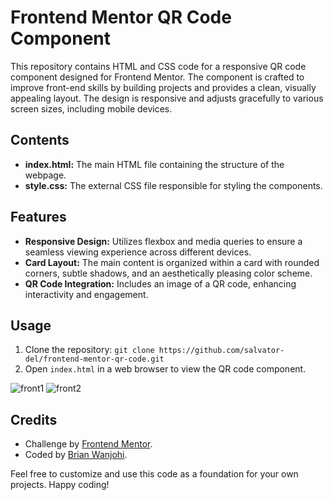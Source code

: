 # Frontend Mentor QR Code Component

This repository contains HTML and CSS code for a responsive QR code component designed for Frontend Mentor. The component is crafted to improve front-end skills by building projects and provides a clean, visually appealing layout. The design is responsive and adjusts gracefully to various screen sizes, including mobile devices.

## Contents

- **index.html:** The main HTML file containing the structure of the webpage.
- **style.css:** The external CSS file responsible for styling the components.

## Features

- **Responsive Design:** Utilizes flexbox and media queries to ensure a seamless viewing experience across different devices.
- **Card Layout:** The main content is organized within a card with rounded corners, subtle shadows, and an aesthetically pleasing color scheme.
- **QR Code Integration:** Includes an image of a QR code, enhancing interactivity and engagement.

## Usage

1. Clone the repository: `git clone https://github.com/salvator-del/frontend-mentor-qr-code.git`
2. Open `index.html` in a web browser to view the QR code component.

   
![front1](https://github.com/salvator-del/frontend/assets/65698466/635e9ad7-4a1c-4084-83ea-e85ec606f701)
![front2](https://github.com/salvator-del/frontend/assets/65698466/ff2c9ff8-6f41-41d2-ace2-627d7e89e43e)

## Credits

- Challenge by [Frontend Mentor](https://www.frontendmentor.io?ref=challenge).
- Coded by [Brian Wanjohi](https://github.com/salvator-del).

Feel free to customize and use this code as a foundation for your own projects. Happy coding!

